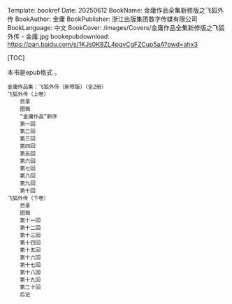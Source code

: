 Template: bookref
Date: 20250612
BookName: 金庸作品全集新修版之飞狐外传
BookAuthor: 金庸
BookPublisher: 浙江出版集团数字传媒有限公司
BookLanguage: 中文
BookCover: /images/Covers/金庸作品全集新修版之飞狐外传 - 金庸.jpg
bookepubdownload: https://pan.baidu.com/s/1KJs0K8ZL4pgvCgFZCup5aA?pwd=ahx3


[TOC]

本书是epub格式 。



```
金庸作品集：飞狐外传（新修版）（全2册）
飞狐外传（上卷）
    目录
    图辑
    “金庸作品”新序
    第一回
    第二回
    第三回
    第四回
    第五回
    第六回
    第七回
    第八回
    第九回
    第十回
飞狐外传（下卷）
    目录
    图辑
    第十一回
    第十二回
    第十三回
    第十四回
    第十五回
    第十六回
    第十七回
    第十八回
    第十九回
    第二十回
    后记
```